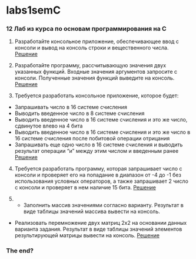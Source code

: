 # labs1semC
### 12 Лаб из курса по основам программирования на C

1. Разработайте консольное приложение, обеспечивающее ввод с консоли и вывод на консоль строки и вещественного числа.
[Решение](https://github.com/aleksandra0KR/labs1semC/blob/main/first.c)

2. Разработайте программу, рассчитывающую значения двух указанных функций. Входные значения аргументов запросите с консоли. Полученные значения функций выведите на консоль.
[Решение](https://github.com/aleksandra0KR/labs1semC/blob/main/second.c)

3. Требуется разработать консольное приложение, которое будет:
* Запрашивать число в 16 системе счисления
* Выводить введенное число в 8 системе счисления
* Выводить введенное число в 16 системе счисления и это же число, сдвинутое влево на 4 бита
* Выводить введенное число в 16 системе счисления и это же число в 16 системе счисления после побитовой операции отрицания
* Запрашивать еще одно число в 16 системе счисления и выводить результат операции “и” между этим числом и введенным ранее
[Решение](https://github.com/aleksandra0KR/labs1semC/blob/main/third.c)

4. Требуется разработать программу, которая запрашивает число с консоли и проверяет его на попадание в диапазон от -4 до -1 без использования условных операторов, а также запрашивает 2 число с консоли и проверяет в нем наличие 15 бита.
[Решение](https://github.com/aleksandra0KR/labs1semC/blob/main/fourth.c)

5. * Заполнить массив значениями согласно варианту. Результат в виде таблицы значений массива вывести на консоль.
* Реализовать перемножение двух матриц 2х2 на основании данных варианта задания. Результат в виде таблицы значений элементов результирующей матрицы вывести на консоль.
[Решение](https://github.com/aleksandra0KR/labs1semC/blob/main/fifth.c)


### The end?
